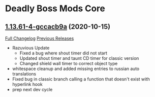 # Deadly Boss Mods Core

## [1.13.61-4-gccacb9a](https://github.com/DeadlyBossMods/DBM-Classic/tree/ccacb9a116859c38cdfe8d1d7064b0c7c9ab5e8e) (2020-10-15)
[Full Changelog](https://github.com/DeadlyBossMods/DBM-Classic/compare/1.13.61...ccacb9a116859c38cdfe8d1d7064b0c7c9ab5e8e) [Previous Releases](https://github.com/DeadlyBossMods/DBM-Classic/releases)

- Razuvious Update  
     - Fixed a bug where shout timer did not start  
     - Updated shout timer and taunt CD timer for classic version  
     - Changed shield wall timer to correct object type  
- whitespace cleanup and added missing entries to russian auto translations  
- Fixed bug in classic branch calling a function that doesn't exist with hyperlink hook  
- prep next dev cycle  
